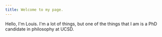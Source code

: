 ```yaml
---
title: Welcome to my page.
---
```


Hello, I'm Louis. I'm a lot of things, but one of the things that I am is a PhD candidate in philosophy at UCSD.